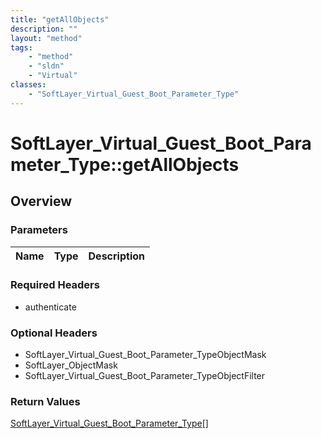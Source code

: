 ```yaml
---
title: "getAllObjects"
description: ""
layout: "method"
tags:
    - "method"
    - "sldn"
    - "Virtual"
classes:
    - "SoftLayer_Virtual_Guest_Boot_Parameter_Type"
---
```

# SoftLayer_Virtual_Guest_Boot_Parameter_Type::getAllObjects
## Overview 


### Parameters 
|Name | Type | Description |
| --- | --- | --- |


### Required Headers
* authenticate

### Optional Headers
* SoftLayer_Virtual_Guest_Boot_Parameter_TypeObjectMask
* SoftLayer_ObjectMask
* SoftLayer_Virtual_Guest_Boot_Parameter_TypeObjectFilter

### Return Values
<a href='/reference/datatypes/SoftLayer_Virtual_Guest_Boot_Parameter_Type'>SoftLayer_Virtual_Guest_Boot_Parameter_Type[] </a>

